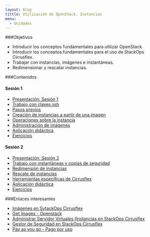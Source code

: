 ```yaml
---
layout: blog
tittle: Utilización de OpenStack. Instancias
menu:
  - Unidades
---
```

###Objetivos

* Introducir los conceptos fundamentales para utilizar OpenStack.
* Introducir los conceptos fundamentales para el uso de StackOps Cirrusflex.
* Trabajar con instancias, imágenes e instantáneas.
* Redimensionar y rescatar instancias.

###Contenidos

#### Sesión 1

* [Presentación: Sesión 1](presentacion1)
* [Trabajo con claves ssh](claves_ssh)
* [Pasos previos](previos)
* [Creación de instancias a partir de una imagen](instancias1)
* [Operaciones sobre la instancia](instancias2)
* [Administración de imágenes](imagenes)
* [Aplicación didáctica](aula1)
* [Ejercicios](ejercicios1)

#### Sesión 2

* [Presentación: Sesión 2](presentacion2)
* [Trabajo con instantáneas y copias de seguridad](instantaneas)
* [Redimensión de instancias](redimension)
* [Rescate de instancias](rescate)
* [Herramientas específicas de Cirrusflex](cirrusflex-tools)
* [Aplicación didáctica](aula2)
* [Ejercicios](ejercicios2)

###Enlaces interesantes

* [Imágenes en SytackOps Cirrusflex](https://docs.stackops.net/virtual-images-plugin-es.html)
* [Get images - Openstack](http://docs.openstack.org/image-guide/content/ch_obtaining_images.html)
* [Administrar Servidor Virtuales (Instancias en StackOps Cirrusflex](https://docs.stackops.net/virtual-servers-plugin-es.html)
* [Gestor de Seguridad en StackOps Cirrusflex](https://docs.stackops.net/security-plugin-es.html)
* [Pay as you go - Pago por uso](https://docs.stackops.net/payasyougo-es.html)

